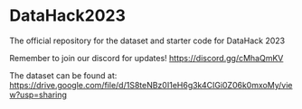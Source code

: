 # DataHack2023
The official repository for the dataset and starter code for DataHack 2023

Remember to join our discord for updates! https://discord.gg/cMhaQmKV

The dataset can be found at: https://drive.google.com/file/d/1S8teNBz0I1eH6g3k4CIGi0Z06k0mxoMy/view?usp=sharing
